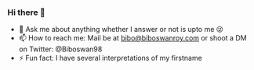 ### Hi there 👋

- 💬 Ask me about anything whether I answer or not is upto me 😜 
- 📫 How to reach me: Mail be at bibo@biboswanroy.com or shoot a DM on Twitter: @Biboswan98
- ⚡ Fun fact: I have several interpretations of my firstname
